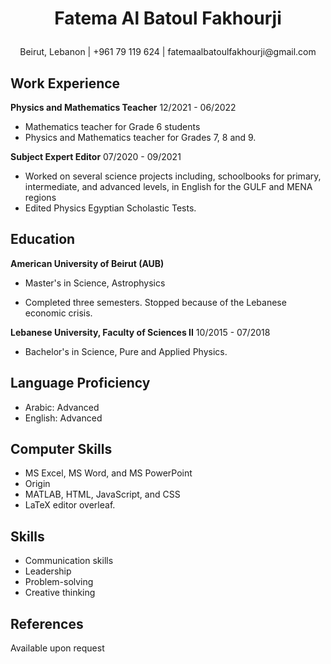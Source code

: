 # <p style="text-align: center;">Fatema Al Batoul Fakhourji</p>
<p style="text-align: center;">Beirut, Lebanon | +961 79 119 624 | fatemaalbatoulfakhourji@gmail.com</p>

<div>
  
  <h2> Work Experience </h2>
 <strong>Physics and Mathematics Teacher</strong> 12/2021 - 06/2022
 <ul>
 <li>Mathematics teacher for Grade 6 students</li>
 <li>Physics and Mathematics teacher for Grades 7, 8 and 9.</li>
</ul>
 <strong>Subject Expert Editor</strong> 07/2020 - 09/2021
 <ul>
 <li>Worked on several science projects including, schoolbooks for primary, intermediate, and advanced levels, in English for the GULF and MENA regions</li>
 <li>Edited Physics Egyptian Scholastic Tests.</li>
</ul>
</div>


## Education
 **American University of Beirut (AUB)** 

- Master's in Science, Astrophysics

- Completed three semesters. Stopped because of the Lebanese economic crisis.

 **Lebanese University, Faculty of Sciences II** 10/2015 - 07/2018

- Bachelor's in Science, Pure and Applied Physics. 

## Language Proficiency 
- Arabic: Advanced
- English: Advanced 

## Computer Skills
- MS Excel, MS Word, and MS PowerPoint
- Origin
- MATLAB, HTML, JavaScript, and CSS
- LaTeX editor overleaf.

## Skills
- Communication skills
- Leadership
- Problem-solving
- Creative thinking

## References
Available upon request

